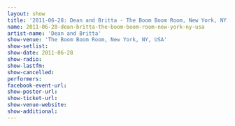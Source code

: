 ```yaml
---
layout: show
title: '2011-06-28: Dean and Britta - The Boom Boom Room, New York, NY, USA'
name: 2011-06-28-dean-britta-the-boom-boom-room-new-york-ny-usa
artist-name: 'Dean and Britta'
show-venue: 'The Boom Boom Room, New York, NY, USA'
show-setlist: 
show-date: 2011-06-28
show-radio: 
show-lastfm: 
show-cancelled: 
performers: 
facebook-event-url: 
show-poster-url: 
show-ticket-url: 
show-venue-website: 
show-additional: 
---
```


 